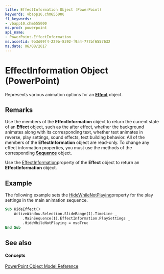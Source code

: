 ```yaml
---
title: EffectInformation Object (PowerPoint)
keywords: vbapp10.chm655000
f1_keywords:
- vbapp10.chm655000
ms.prod: powerpoint
api_name:
- PowerPoint.EffectInformation
ms.assetid: 9b3d09f4-229b-8392-f9a4-777bf6557632
ms.date: 06/08/2017
---
```



# EffectInformation Object (PowerPoint)

Represents various animation options for an  **[Effect](effect-object-powerpoint.md)** object.


## Remarks

Use the members of the  **EffectInformation** object to return the current state of an **Effect** object, such as the after effect, whether the background animates along with its corresponding text, whether text animates in reverse, play settings, sound effects, text building behavior. All of the members of the **EffectInformation** object are read-only. To change any effect information properties, you must use the methods of the corresponding **[Sequence](sequence-object-powerpoint.md)** object.

Use the [EffectInformation](effect-effectinformation-property-powerpoint.md)property of the  **Effect** object to return an **EffectInformation** object.


## Example

The following example sets the [HideWhileNotPlaying](playsettings-hidewhilenotplaying-property-powerpoint.md)property for the play settings in the main animation sequence.


```vb
Sub HideEffect()
    ActiveWindow.Selection.SlideRange(1).TimeLine _
        .MainSequence(1).EffectInformation.PlaySettings _
        .HideWhileNotPlaying = msoTrue
End Sub
```


## See also


#### Concepts


[PowerPoint Object Model Reference](object-model-powerpoint-vba-reference.md)


